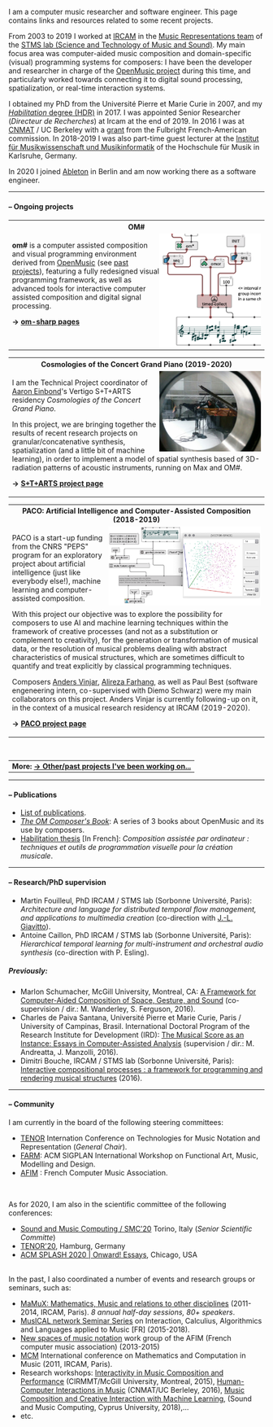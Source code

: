 

I am a computer music researcher and software engineer. This page contains links and resources related to some recent projects. 

From 2003 to 2019 I worked at <a href="https://www.ircam.fr/recherche/" target="_blank">IRCAM</a> in the <a href="http://repmus.ircam.fr/" target="_blank">Music Representations team</a> of the <a href="https://www.stms-lab.fr/" target="_blank">STMS lab (Science and Technology of Music and Sound)</a>. My main focus area was computer-aided music composition and domain-specific (visual) programming systems for composers: I have been the developer and researcher in charge of the <a href="https://openmusic-project.github.io/" target="_blank">OpenMusic project</a> during this time, and particularly worked towards connecting it to digital sound processing, spatialization, or real-time interaction systems. 

I obtained my PhD from the Université Pierre et Marie Curie in 2007, and my [_Habilitation_ degree (HDR)]((https://hal.archives-ouvertes.fr/tel-01525998/)) in 2017. I was appointed Senior Researcher (_Directeur de Recherches_) at Ircam at the end of 2019.
In 2016 I was at [CNMAT](http://www.cnmat.berkeley.edu/) / UC Berkeley with a [grant](http://www.cnmat.berkeley.edu/projects/jean-bresson-interactive-visual-programming-systems-music-composition) from the Fulbright French-American commission. 
In 2018-2019 I was also part-time guest lecturer at the [Institut für Musikwissenschaft und Musikinformatik](http://www.hfm-karlsruhe.de/imwi/index.htm) of the Hochschule für Musik in Karlsruhe, Germany. 

In 2020 I joined <a href="http://www.ableton.com" target="_blank">Ableton</a> in Berlin and am now working there as a software engineer.

-----

#### – Ongoing projects


<table class="project">
<tr><th>OM#</th></tr>
<tr><td>
<img src="images/om-sharp.png" width="200" align="right"/>
<p>
<b>om#</b> is a computer assisted composition and visual programming environment derived from <a href="https://openmusic-project.github.io/" target="_blank">OpenMusic</a> (see <a href="projects#om">past projects</a>), featuring a fully redesigned visual programming framework, as well as advanced tools for interactive computer assisted composition and digital signal processing.
</p>

<b>&rarr; <a href="https://cac-t-u-s.github.io/om-sharp/">om-sharp pages</a></b>
</td></tr></table>

<table class="project">
<tr><th> Cosmologies of the Concert Grand Piano (2019-2020)</th></tr>
<tr><td>
<img src="images/IMG_20191106_183156.jpg" width="200" align="right"/>
<p>
I am the Technical Project coordinator of <a href="https://aaroneinbond.wordpress.com/" target="_blank">Aaron Einbond</a>'s Vertigo S+T+ARTS residency <i>Cosmologies of the Concert Grand Piano</i>.
</p>
<p>
In this project, we are bringing together the results of recent research projects on granular/concatenative synthesis, spatialization (and a little bit of machine learning), in order to implement a model of spatial synthesis based of 3D-radiation patterns of acoustic instruments, running on Max and OM#.   
</p>

<b>&rarr; <a href="https://vertigo.starts.eu/calls/starts-residencies-call-3/residencies/cosmologies-of-the-concert-grand-piano/detail/" target="_blank">S+T+ARTS project page</a></b> 

</td></tr></table>

<table class="project">
<tr><th> PACO: Artificial Intelligence and Computer-Assisted Composition (2018-2019) </th></tr>
<tr><td>

<img src="images/om-ai.png" width="300" align="right"/>
<p>
PACO is a start-up funding from the CNRS "PEPS" program for an exploratory project about artificial intelligence (just like everybody else!), machine learning and computer-assisted composition.
</p>
<p>
With this project our objective was to explore the possibility for composers to use AI and machine learning techniques within the framework of creative processes (and not as a substitution or complement to creativity), for the generation or transformation of musical data, or the resolution of musical problems dealing with abstract characteristics of musical structures, which are sometimes difficult to quantify and treat explicitly by classical programming techniques.
</p>

<p>
Composers <a href="https://www.avinjar.no/" target="_">Anders Vinjar</a>, <a href="https://www.alirezafarhang.com/post/traces-of-expressivity-data-stream" target="_">Alireza Farhang</a>, as well as Paul Best (software engeneering intern, co-supervised with Diemo Schwarz) were my main collaborators on this project. 
Anders Vinjar is currently following-up on it, in the context of a musical research residency at IRCAM (2019-2020).
</p>

<b>&rarr; <a href="http://repmus.ircam.fr/paco/home-en" target="_blank">PACO project page</a></b> 

</td></tr></table>


<br>

<table class="project">
<tr><td>
<b>More: <a href="projects">&rarr; Other/past projects I've been working on...</a></b>
</td></tr></table>

-----
#### – Publications

- [List of publications](publi).
- _[The OM Composer's Book](http://repmus.ircam.fr/openmusic/ombook)_: A series of 3 books about OpenMusic and its use by composers.
- [Habilitation thesis](https://hal.archives-ouvertes.fr/tel-01525998/) [In French]: _Composition assistée par ordinateur : techniques et outils de programmation visuelle pour la création musicale_.

<!-- _Computer-assisted composition: visual programming techniques and tools for musical creation_ -->

<!--
##### Mémoire d'Habilitation à Diriger des Recherches / _Habilitation Thesis_  (2017):       
Composition assistée par ordinateur : techniques et outils de programmation visuelle pour la création musicale      
_Computer-assisted composition: visual programming techniques and tools for musical creation_.     
**[Thesis [in French]](https://hal.archives-ouvertes.fr/tel-01525998/)** \| [Support materials](http://repmus.ircam.fr/bresson/hdr).
-->

-----
#### – Research/PhD supervision

- Martin Fouilleul, PhD IRCAM / STMS lab (Sorbonne Université, Paris): _Architecture and language for distributed temporal flow management, and applications to multimedia creation_ (co-direction with [J.-L. Giavitto](http://repmus.ircam.fr/giavitto)).
- Antoine Caillon,  PhD IRCAM / STMS lab (Sorbonne Université, Paris): _Hierarchical temporal learning​ for multi-instrument and orchestral audio synthesis_ (co-direction with P. Esling).


##### Previously:

- Marlon Schumacher, McGill University, Montreal, CA: [A Framework for Computer-Aided Composition of Space, Gesture, and Sound](https://hal.archives-ouvertes.fr/tel-01491794/) (co-supervision / dir.: M. Wanderley, S. Ferguson, 2016).
- Charles de Paiva Santana, Université Pierre et Marie Curie, Paris / University of Campinas, Brasil. International Doctoral Program of the Research Institute for Development (IRD): [The Musical Score as an Instance: Essays in Computer-Assisted Analysis](http://repositorio.unicamp.br/jspui/handle/REPOSIP/330294) (supervision / dir.: M. Andreatta, J. Manzolli, 2016).
- Dimitri Bouche, IRCAM / STMS lab (Sorbonne Université, Paris): [Interactive compositional processes : a framework for programming and rendering musical structures](https://tel.archives-ouvertes.fr/tel-01524393/) (2016).


<!-- Here is a [list of former students and researchers I have supervised](supervision).-->


-----

#### – Community 

I am currently in the board of the following steering committees:

- [TENOR](https://www.tenor-conference.org) Internation Conference on Technologies for Music Notation and Representation (_General Chair_).
- [FARM](https://functional-art.org): ACM SIGPLAN International Workshop on Functional Art, Music, Modelling and Design.
- [AFIM](http://afim-asso.org) : French Computer Music Association.

<br>

As for 2020, I am also in the scientific committee of the following conferences:

- [Sound and Music Computing / SMC'20](https://smc2020torino.it/uk/) Torino, Italy (_Senior Scientific Committe_)
- [TENOR'20](https://tenor2020.hfmt-hamburg.de/), Hamburg, Germany
- [ACM SPLASH 2020 \| Onward! Essays](https://2020.splashcon.org/track/splash-2020-Onward-Essays), Chicago, USA

<br>
In the past, I also coordinated a number of events and research groups or seminars, such as:

- [MaMuX: Mathematics, Music and relations to other disciplines](http://repmus.ircam.fr/mamux/) (2011-2014, IRCAM, Paris). _8 annual half-day sessions, 80+ speakers_.
- [MusICAL network Seminar Series](http://repmus.ircam.fr/musical/) on Interaction, Calculius, Algorithmics and Languages applied to Music [FR] (2015-2018).
- [New spaces of music notation](http://notation.afim-asso.org/) work group of the AFIM (French computer music association) (2013-2015)
- [MCM]() International conference on Mathematics and Computation in Music (2011, IRCAM, Paris).
- Research workshops: [Interactivity in Music Composition and Performance](http://repmus.ircam.fr/efficace/events/workshop-cirmmt) (CIRMMT/McGill University, Montreal, 2015), [Human-Computer Interactions in Music](http://repmus.ircam.fr/efficace/events/workshop-berkeley) (CNMAT/UC Berleley, 2016), [Music Composition and Creative Interaction with Machine Learning](http://repmus.ircam.fr/paco/workshop-smc), (Sound and Music Computing, Cyprus University, 2018),...
- etc.

